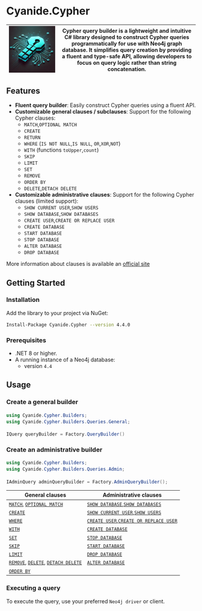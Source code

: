 # Cyanide.Cypher
| ![Cypher](docs/img/cyanide.cypher.png) | Cypher query builder is a lightweight and intuitive C# library designed to construct Cypher queries programmatically for use with Neo4j graph database. It simplifies query creation by providing a fluent and type-safe API, allowing developers to focus on query logic rather than string concatenation. |
|----------------------------------------|--------------------------------------------------------------------------------------------------------------------------------------------------------------------------------------------------------------------------------------------------------------------------------------------------------------------------------------------------------------------------------------------------------------------------------------------|

## Features

- **Fluent query builder**: Easily construct Cypher queries using a fluent API.
- **Customizable general clauses / subclauses**: Support for the following Cypher clauses:
  - `MATCH`,`OPTIONAL MATCH`
  - `CREATE`
  - `RETURN`
  - `WHERE` (`IS NOT NULL`,`IS NULL`, `OR`,`XOR`,`NOT`)
  - `WITH` (functions `toUpper`,`count`)
  - `SKIP`
  - `LIMIT`
  - `SET`
  - `REMOVE`
  - `ORDER BY`
  - `DELETE`,`DETACH DELETE`
- **Customizable administrative clauses**: Support for the following Cypher clauses (limited support):
  - `SHOW CURRENT USER`,`SHOW USERS`
  - `SHOW DATABASE`,`SHOW DATABASES`
  - `CREATE USER`,`CREATE OR REPLACE USER`
  - `CREATE DATABASE`
  - `START DATABASE`
  - `STOP DATABASE`
  - `ALTER DATABASE`
  - `DROP DATABASE`

More information about clauses is available an [official site](https://neo4j.com/docs/cypher-manual/4.4/clauses/)

## Getting Started

### Installation

Add the library to your project via NuGet:
```bash
Install-Package Cyanide.Cypher --version 4.4.0
```

### Prerequisites

- .NET 8 or higher.
- A running instance of a Neo4j database:
  - version `4.4`

## Usage

### Create a general builder
```csharp
using Cyanide.Cypher.Builders;
using Cyanide.Cypher.Builders.Queries.General;

IQuery queryBuilder = Factory.QueryBuilder()
```

### Create an administrative builder
```csharp
using Cyanide.Cypher.Builders;
using Cyanide.Cypher.Builders.Queries.Admin;

IAdminQuery adminQueryBuilder = Factory.AdminQueryBuilder();
```

| General clauses                                                                                                                                  | Administrative clauses                                                                                                             |
|--------------------------------------------------------------------------------------------------------------------------------------------------|------------------------------------------------------------------------------------------------------------------------------------|
| [`MATCH`](docs/clauses/general/match.md), [`OPTIONAL MATCH`](docs/clauses/general/optional_match.md)                                             | [`SHOW DATABASE`](docs/clauses/administrative/show_db.md),[`SHOW DATABASES`](docs/clauses/administrative/show_db.md)               |
| [`CREATE`](docs/clauses/general/create.md)                                                                                                       | [`SHOW CURRENT USER`](docs/clauses/administrative/show_user.md),[`SHOW USERS`](docs/clauses/administrative/show_user.md)           |
| [`WHERE`](docs/clauses/general/where.md)                                                                                                         | [`CREATE USER`](docs/clauses/administrative/create_user.md),[`CREATE OR REPLACE USER`](docs/clauses/administrative/create_user.md) |
| [`WITH`](docs/clauses/general/with.md)                                                                                                           | [`CREATE DATABASE`](docs/clauses/administrative/create_db.md)                                                                      |
| [`SET`](docs/clauses/general/set.md)                                                                                                             | [`STOP DATABASE`](docs/clauses/administrative/stop_db.md)                                                                          |
| [`SKIP`](docs/clauses/general/skip.md)                                                                                                           | [`START DATABASE`](docs/clauses/administrative/start_db.md)                                                                        |
| [`LIMIT`](docs/clauses/general/limit.md)                                                                                                         | [`DROP DATABASE`](docs/clauses/administrative/drop_db.md)                                                                          |
| [`REMOVE`](docs/clauses/general/remove.md), [`DELETE`](docs/clauses/general/delete.md), [`DETACH DELETE`](docs/clauses/general/detach_delete.md) | [`ALTER DATABASE`](docs/clauses/administrative/alter_db.md)                                                                        |
| [`ORDER BY`](docs/clauses/general/order_by.md)                                                                                                   |                                                                                                                                    |

### Executing a query
To execute the query, use your preferred `Neo4j driver` or client.